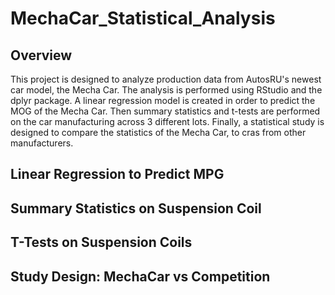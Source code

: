 # MechaCar_Statistical_Analysis

## Overview
This project is designed to analyze production data from AutosRU's newest car model, the Mecha Car.  The analysis is performed using RStudio and the dplyr package. A linear regression model is created in order to predict the MOG of the Mecha Car.  Then summary statistics and t-tests are performed on the car manufacturing across 3 different lots.  Finally, a statistical study is designed to compare the statistics of the Mecha Car, to cras from other manufacturers.  



## Linear Regression to Predict MPG



## Summary Statistics on Suspension Coil



## T-Tests on Suspension Coils



## Study Design: MechaCar vs Competition
